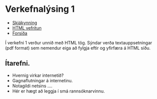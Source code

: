# Verkefnalýsing 1
* [Skjákynning](https://gjg.github.io/Vefhonnun/)
* [HTML vefritun](Readme.md)
* [Forsíða](https://github.com/gjg/Vefhonnun/)

Í verkefni 1 verður unnið með HTML tög. Sýndar verða textauppsetningar (pdf format) sem nemendur eiga að fylgja eftir og yfirfæra á HTML síðu. 

## Ítarefni.
* Hvernig virkar internetið? 
* Gagnaflutningar á internetinu.
* Notagildi netsins ....
* Hér er hægt að leggja í smá rannsóknarvinnu.


